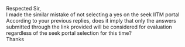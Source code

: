 Respected Sir,  
I made the similar mistake of not selecting a yes on the seek IITM portal  
According to your previous replies, does it imply that only the answers
submitted through the link provided will be considered for evaluation
regardless of the seek portal selection for this time?  
Thanks